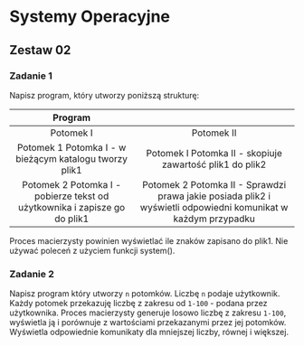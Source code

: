 # Systemy Operacyjne

## Zestaw 02

### Zadanie 1

Napisz program, który utworzy poniższą strukturę:

|                       Program                          |                                                          |
| :----------------------------------------------------: | :------------------------------------------------------: |
|                      Potomek I                         |                       Potomek II                         |
| Potomek 1 Potomka I - w bieżącym katalogu tworzy plik1 | Potomek I Potomka II - skopiuje zawartość plik1 do plik2 |
| Potomek 2 Potomka I - pobierze tekst od użytkownika i zapisze go do plik1 | Potomek 2 Potomka II - Sprawdzi prawa jakie posiada plik2 i wyświetli odpowiedni komunikat w każdym przypadku |

Proces macierzysty powinien wyświetlać ile znaków zapisano do plik1. Nie używać poleceń z użyciem funkcji system().

### Zadanie 2

Napisz program który utworzy `n` potomków. Liczbę `n` podaje użytkownik. Każdy potomek przekazuję liczbę z zakresu od `1-100` - podana przez użytkownika. Proces macierzysty generuje losowo liczbę z zakresu `1-100`, wyświetla ją i porównuje z wartościami przekazanymi przez jej potomków. Wyświetla odpowiednie komunikaty dla mniejszej liczby, równej i większej.
